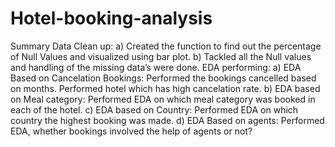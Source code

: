 # Hotel-booking-analysis
Summary
Data Clean up:
a) Created the function to find out the percentage of Null Values and visualized using bar plot.
b) Tackled all the Null values and handling of the missing data’s were done.
EDA performing:
a) EDA Based on Cancelation Bookings:
Performed the bookings cancelled based on months.
Performed hotel which has high cancelation rate.
b) EDA based on Meal category:
Performed EDA on which meal category was booked in each of the hotel.
c) EDA based on Country:
Performed EDA on which country the highest booking was made.
d) EDA Based on agents:
Performed EDA, whether bookings involved the help of agents or not?
